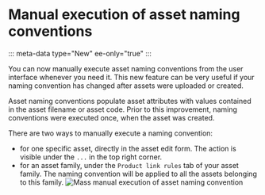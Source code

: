 # Manual execution of asset naming conventions
::: meta-data type="New" ee-only="true"
:::

You can now manually execute asset naming conventions from the user interface whenever you need it. This new feature can be very useful if your naming convention has changed after assets were uploaded or created.

Asset naming conventions populate asset attributes with values contained in the asset filename or asset code. Prior to this improvement, naming conventions were executed once, when the asset was created.

There are two ways to manually execute a naming convention:
- for one specific asset, directly in the asset edit form. The action is visible under the `...` in the top right corner.
- for an asset family, under the `Product link rules` tab of your asset family. The naming convention will be applied to all the assets belonging to this family.
![Mass manual execution of asset naming convention](../img/mass-manual-execution-of-asset-naming-convention.png)
